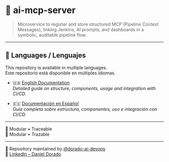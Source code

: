 # 🧠 ai-mcp-server

> Microservice to register and store structured MCP (Pipeline Context Messages), linking Jenkins, AI prompts, and dashboards in a symbolic, auditable pipeline flow.

---

## 📘 Languages / Lenguajes

This repository is available in multiple languages.  
Este repositorio está disponible en múltiples idiomas.

- 🇬🇧 [English Documentation](./README_ai-mcp-server_EN.md)  
  _Detailed guide on structure, components, usage and integration with CI/CD._

- 🇪🇸 [Documentación en Español](./README_ai-mcp-server.md)  
  _Guía completa sobre estructura, componentes, uso e integración con CI/CD._

---

🧠  Modular • Traceable  
🧠  Modular • Trazable



---

📁 Repository maintained by [@dorado-ai-devops](https://github.com/dorado-ai-devops)  
🔗 [LinkedIn – Daniel Dorado](https://www.linkedin.com/in/doradodaniel/)
